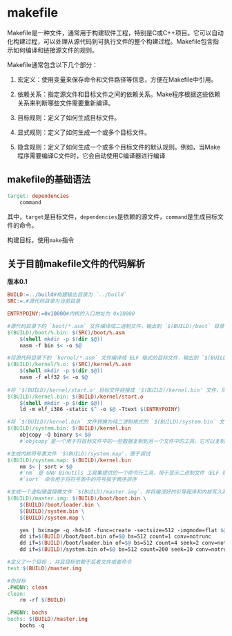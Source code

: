 # makefile
Makefile是一种文件，通常用于构建软件工程，特别是C或C++项目。它可以自动化构建过程，可以处理从源代码到可执行文件的整个构建过程。Makefile包含指示如何编译和链接源文件的规则。

Makefile通常包含以下几个部分：

1. 宏定义：使用变量来保存命令和文件路径等信息，方便在Makefile中引用。

2. 依赖关系：指定源文件和目标文件之间的依赖关系。Make程序根据这些依赖关系来判断哪些文件需要重新编译。

3. 目标规则：定义了如何生成目标文件。

4. 显式规则：定义了如何生成一个或多个目标文件。

5. 隐含规则：定义了如何生成一个或多个目标文件的默认规则。例如，当Make程序需要编译C文件时，它会自动使用C编译器进行编译

## makefile的基础语法
```makefile
target: dependencies
    command
```
其中，`target`是目标文件，`dependencies`是依赖的源文件，`command`是生成目标文件的命令。

构建目标，使用`make`指令

## 关于目前makefile文件的代码解析

**版本0.1**
```makefile
BUILD:=../build#构建输出目录为 `../build`
SRC:=.#源代码目录为当前目录

ENTRYPOINY:=0x10000#内核的入口地址为 0x10000

#源代码目录下的 `boot/*.asm` 文件编译成二进制文件，输出到 `$(BUILD)/boot` 目录中。
$(BUILD)/boot/%.bin: $(SRC)/boot/%.asm
	$(shell mkdir -p $(dir $@))
	nasm -f bin $< -o $@

#将源代码目录下的 `kernel/*.asm` 文件编译成 ELF 格式的目标文件，输出到 `$(BUILD)/kernel` 目录中
$(BUILD)/kernel/%.o: $(SRC)/kernel/%.asm
	$(shell mkdir -p $(dir $@))
	nasm -f elf32 $< -o $@
	
#将 '$(BUILD)/kernel/start.o' 目标文件链接成 '$(BUILD)/kernel.bin' 文件，同时设置入口地址为 'ENTRYPOINY' 定义的值
$(BUILD)/kernel.bin: $(BUILD)/kernel/start.o
	$(shell mkdir -p $(dir $@))
	ld -m elf_i386 -static $^ -o $@ -Ttext $(ENTRYPOINY)

#将 `$(BUILD)/kernel.bin` 文件转换为纯二进制格式的 `$(BUILD)/system.bin` 文件
$(BUILD)/system.bin: $(BUILD)/kernel.bin
	objcopy -O binary $< $@ 
    #`objcopy`是一个用于将目标文件中的一些数据复制到另一个文件中的工具。它可以复制符号表、重定位表等。

#生成内核符号表文件 '$(BUILD)/system.map'，便于调试
$(BUILD)/system.map: $(BUILD)/kernel.bin
	nm $< | sort > $@
    #`nm` 是 GNU Binutils 工具集提供的一个命令行工具，用于显示二进制文件（ELF 格式、COFF 格式等）的符号表
    #`sort` 命令用于将符号表中的符号按字典序排序

#生成一个虚拟硬盘镜像文件 `$(BUILD)/master.img`，并将编译好的引导程序和内核写入其中
$(BUILD)/master.img: $(BUILD)/boot/boot.bin \
	$(BUILD)/boot/loader.bin \
	$(BUILD)/system.bin \
	$(BUILD)/system.map \

	yes | bximage -q -hd=16 -func=create -sectsize=512 -imgmode=flat $@
	dd if=$(BUILD)/boot/boot.bin of=$@ bs=512 count=1 conv=notrunc
	dd if=$(BUILD)/boot/loader.bin of=$@ bs=512 count=4 seek=2 conv=notrunc
	dd if=$(BUILD)/system.bin of=$@ bs=512 count=200 seek=10 conv=notrunc

#定义了一个目标 ，并且目标依赖于后者文件或者命令
test:$(BUILD)/master.img

#伪目标
.PHONY: clean
clean:
	rm -rf $(BUILD)

.PHONY: bochs
bochs: $(BUILD)/master.img
	bochs -q
```

